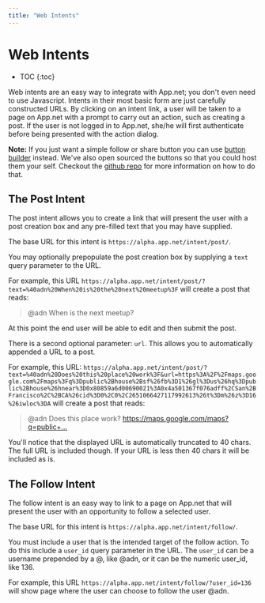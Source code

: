 ```yaml
---
title: "Web Intents"
---
```


# Web Intents

* TOC
{:toc}

Web intents are an easy way to integrate with App.net; you don't even need to use Javascript. Intents in their most basic form are just carefully constructed URLs. By clicking on an intent link, a user will be taken to a page on App.net with a prompt to carry out an action, such as creating a post. If the user is not logged in to App.net, she/he will first authenticate before being presented with the action dialog.


<div class="alert alert-info alert-block">
    <p><strong>Note:</strong> If you just want a simple follow or share button you can use <a href='http://app.net/about/buttons/'>button builder</a> instead. We've also open sourced the buttons so that you could host them your self. Checkout the <a href="https://github.com/appdotnet/piha">github repo</a> for more information on how to do that.</p>
</div>

## The Post Intent

The post intent allows you to create a link that will present the user with a post creation box and any pre-filled text that you may have supplied.

The base URL for this intent is `https://alpha.app.net/intent/post/`.

You may optionally prepopulate the post creation box by supplying a `text` query parameter to the URL.

For example, this URL `https://alpha.app.net/intent/post/?text=%40adn%20When%20is%20the%20next%20meetup%3F` will create a post that reads:

> @adn When is the next meetup?

At this point the end user will be able to edit and then submit the post.

There is a second optional parameter:  `url`. This allows you to automatically appended a URL to a post.

For example, this URL: `https://alpha.app.net/intent/post/?text=%40adn%20Does%20this%20place%20work%3F&url=https%3A%2F%2Fmaps.google.com%2Fmaps%3Fq%3Dpublic%2Bhouse%2Bsf%26fb%3D1%26gl%3Dus%26hq%3Dpublic%2Bhouse%26hnear%3D0x80859a6d00690021%3A0x4a501367f076adff%2CSan%2BFrancisco%2C%2BCA%26cid%3D0%2C0%2C2651066427117992613%26t%3Dm%26z%3D16%26iwloc%3DA` will create a post that reads:

> @adn Does this place work? <a href="https://maps.google.com/maps?q=public+house+sf&fb=1&gl=us&hq=public+house&hnear=0x80859a6d00690021:0x4a501367f076adff,San+Francisco,+CA&cid=0,0,2651066427117992613&t=m&z=16&iwloc=A">https://maps.google.com/maps?q=public+…</a>

You'll notice that the displayed URL is automatically truncated to 40 chars. The full URL is included though. If your URL is less then 40 chars it will be included as is.


## The Follow Intent

The follow intent is an easy way to link to a page on App.net that will present the user with an opportunity to follow a selected user.

The base URL for this intent is `https://alpha.app.net/intent/follow/`.

You must include a user that is the intended target of the follow action. To do this include a `user_id` query parameter in the URL. The `user_id` can be a username prepended by a @, like @adn, or it can be the numeric user_id, like 136.

For example, this URL `https://alpha.app.net/intent/follow/?user_id=136` will show page where the user can choose to follow the user @adn.
